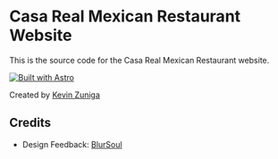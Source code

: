 # Casa Real Mexican Restaurant Website

This is the source code for the Casa Real Mexican Restaurant website.

[![Built with Astro](https://astro.badg.es/v2/built-with-astro/small.svg)](https://astro.build)

Created by [Kevin Zuniga](https://www.kevinzunigacuellar.com/)

## Credits

- Design Feedback: [BlurSoul](https://www.behance.net/BlurSoul_)
